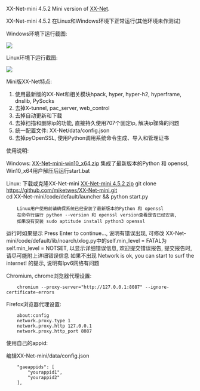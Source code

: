 XX-Net-mini 4.5.2 Mini version of [XX-Net](https://github.com/XX-net/XX-Net).

XX-Net-mini 4.5.2 在Linux和Windows环境下正常运行(其他环境未作测试) 

Windows环境下运行截图:

![](https://user-images.githubusercontent.com/6849681/104595478-a3100880-56ad-11eb-838c-a15fd79abf00.png)

Linux环境下运行截图:

![](https://user-images.githubusercontent.com/6849681/92320577-08dfea00-f055-11ea-9314-b43a1ad0a0ae.png)

Mini版XX-Net特点:

1. 使用最新版的XX-Net和相关模块hpack, hyper, hyper-h2, hyperframe, dnslib, PySocks
2. 去掉X-tunnel, pac_server, web_control
3. 去掉自动更新和下载
4. 去掉扫描和删除ip的功能, 直接持久使用707个固定ip, 解决ip骤降的问题
5. 统一配置文件: XX-Net/data/config.json
6. 去掉pyOpenSSL, 使用Python调用系统命令生成、导入和管理证书


使用说明:

   Windows: [XX-Net-mini-win10_x64.zip](https://github.com/miketwes/miketwes.github.io/blob/main/file/XX-Net-mini-win10_x64.zip) 集成了最新版本的Python 和 openssl,  Win10_x64用户解压后运行start.bat 

   Linux: 下载或克隆XX-Net-mini  [XX-Net-mini 4.5.2 zip](https://github.com/miketwes/XX-Net-mini/archive/4.5.2.zip)
        git clone https://github.com/miketwes/XX-Net-mini.git		
        cd XX-Net-mini/code/default/launcher && python start.py

        Linux用户使用前请确保系统已经安装了最新版本的Python 和 openssl
        在命令行运行 python --version 和 openssl version查看是否已经安装, 
        如果没有安装 sudo aptitude install python3 openssl  

运行时如果提示 Press Enter to continue..., 说明有错误出现, 可修改 XX-Net-mini/code/default/lib/noarch/xlog.py中的self.min_level = FATAL为self.min_level = NOTSET, 以显示详细错误信息, 欢迎提交错误报告, 提交报告时, 请尽可能附上详细错误信息
如果不出现 Network is ok, you can start to surf the internet! 的提示,  说明有Ipv6网络有问题

Chromium, chrome浏览器代理设置:

        chromium --proxy-server="http://127.0.0.1:8087" --ignore-certificate-errors
    
Firefox浏览器代理设置: 
    
        about:config
        network.proxy.type 1     
        network.proxy.http 127.0.0.1
        network.proxy.http_port 8087
   
使用自己的appid:
    
   编辑XX-Net-mini/data/config.json
    
        "gaeappids": [
            "yourappid1",
            "yourappid2"
        ],
